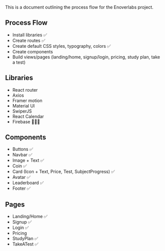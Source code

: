 This is a document outlining the process flow for the Enoverlabs project.

## Process Flow

-   Install libraries ✅
-   Create routes ✅
-   Create default CSS styles, typography, colors ✅
-   Create components
-   Build views/pages (landing/home, signup/login, pricing, study plan, take a test)

## Libraries

-   React router
-   Axios
-   Framer motion
-   Material UI
-   SwiperJS
-   React Calendar
-   Firebase 🤔🤔🤔

## Components

-   Buttons ✅
-   Navbar ✅
-   Image + Text ✅
-   Coin ✅
-   Card (Icon + Text, Price, Test, SubjectProgress) ✅
-   Avatar ✅
-   Leaderboard ✅
-   Footer ✅

## Pages

-   Landing/Home ✅
-   Signup ✅
-   Login ✅
-   Pricing
-   StudyPlan ✅
-   TakeATest ✅

